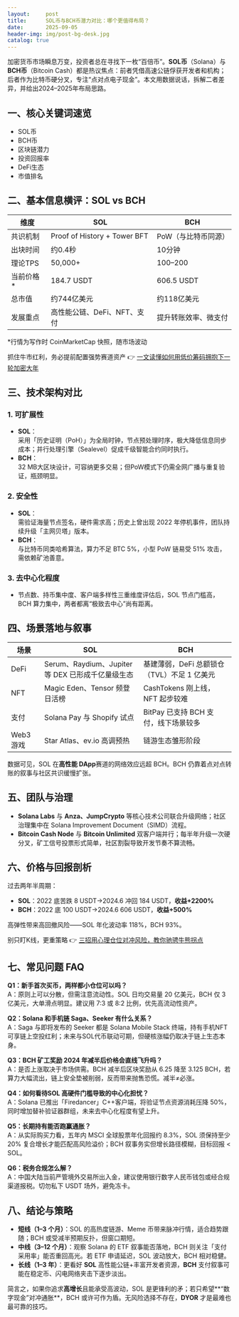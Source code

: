 ```yaml
---
layout:     post
title:      SOL币与BCH币潜力对比：哪个更值得布局？
date:       2025-09-05
header-img: img/post-bg-desk.jpg
catalog: true
---
```


加密货币市场瞬息万变，投资者总在寻找下一枚“百倍币”。**SOL币**（Solana）与**BCH币**（Bitcoin Cash）都是热议焦点：前者凭借高速公链俘获开发者和机构；后者作为比特币硬分叉，专注“点对点电子现金”。本文用数据说话，拆解二者差异，并给出2024–2025年布局思路。

## 一、核心关键词速览

- SOL币
- BCH币
- 区块链潜力
- 投资回报率
- DeFi生态
- 市值排名

## 二、基本信息横评：SOL vs BCH

| 维度 | SOL | BCH |
|------|-----|-----|
| 共识机制 | Proof of History + Tower BFT | PoW（与比特币同源） |
| 出块时间 | 约0.4秒 | 10分钟 |
| 理论TPS | 50,000+ | 100–200 |
| 当前价格* | 184.7 USDT | 606.5 USDT |
| 总市值 | 约744亿美元 | 约118亿美元 |
| 发展重点 | 高性能公链、DeFi、NFT、支付 | 提升转账效率、微支付 |

\*行情为写作时 CoinMarketCap 快照，随市场波动

抓住牛市红利，务必提前配置强势赛道资产 👉 [一文读懂如何用低价筹码拥抱下一轮加密大年](https://okxdog.com/)

## 三、技术架构对比

### 1. 可扩展性

- **SOL**：  
  采用「历史证明（PoH）」为全局时钟，节点预处理时序，极大降低信息同步成本；并行处理引擎（Sealevel）促成千级智能合约同时执行。  
- **BCH**：  
  32 MB大区块设计，可容纳更多交易；但PoW模式下仍需全网广播与重复验证，瓶颈明显。  

### 2. 安全性

- **SOL**：  
  需验证海量节点签名，硬件需求高；历史上曾出现 2022 年停机事件，团队持续升级「主网贝塔」版本。  
- **BCH**：  
  与比特币同类哈希算法，算力不足 BTC 5%，小型 PoW 链易受 51% 攻击，需依赖矿池善意。  

### 3. 去中心化程度

- 节点数、持币集中度、客户端多样性三重维度评估后，SOL 节点门槛高，BCH 算力集中，两者都离“极致去中心”尚有距离。

## 四、场景落地与叙事

| 场景 | SOL | BCH |
|------|-----|-----|
| DeFi | Serum、Raydium、Jupiter 等 DEX 已形成千亿量级生态 | 基建薄弱，DeFi 总额锁仓（TVL）不足 1 亿美元 |
| NFT | Magic Eden、Tensor 频登日活榜 | CashTokens 刚上线，NFT 起步较难 |
| 支付 | Solana Pay 与 Shopify 试点 | BitPay 已支持 BCH 支付，线下场景较多 |
| Web3 游戏 | Star Atlas、ev.io 高调预热 | 链游生态雏形阶段 |

数据可见，SOL 在**高性能 DApp**赛道的网络效应远超 BCH。BCH 仍靠着点对点转账的叙事与社区共识缓慢扩张。

## 五、团队与治理

- **Solana Labs** 与 **Anza、JumpCrypto** 等核心技术公司联合升级网络；社区治理集中在 Solana Improvement Document（SIMD）流程。  
- **Bitcoin Cash Node** 与 **Bitcoin Unlimited** 双客户端并行；每半年升级一次硬分叉，矿工信号投票形式简单，社区割裂导致开发节奏不算流畅。

## 六、价格与回报剖析

过去两年半周期：

- **SOL**：2022 底苦跌 8 USDT→2024.6 冲回 184 USDT，**收益+2200%**  
- **BCH**：2022 底 100 USDT→2024.6 606 USDT，**收益+500%**

高弹性带来高回撤风险——SOL 年化波动率 118%，BCH 93%。

别只盯K线，更重策略 👉 [三招用心理仓位对冲风险，教你驰骋牛熊拐点](https://okxdog.com/)

## 七、常见问题 FAQ

**Q1：新手首次买币，两样都小仓位可以吗？**  
A：原则上可以分散，但需注意流动性。SOL 日均交易量 20 亿美元，BCH 仅 3 亿美元，大单滑点明显。建议用 7:3 或 8:2 比例，优先高流动性资产。

**Q2：Solana 和手机链 Saga、Seeker 有什么关系？**  
A：Saga 与即将发布的 Seeker 都是 Solana Mobile Stack 终端，持有手机NFT可享链上空投红利；未来与SOL代币联动可期，但硬核涨幅仍取决于链上生态本身。

**Q3：BCH 矿工奖励 2024 年减半后价格会直线飞升吗？**  
A：是否上涨取决于市场供需。BCH 减半后区块奖励从 6.25 降至 3.125 BCH，若算力大幅流出，链上安全垫被削弱，反而带来抛售恐慌。减半≠必涨。

**Q4：如何看待SOL 高硬件门槛导致的中心化担忧？**  
A：Solana 已推出「Firedancer」C++客户端，将验证节点资源消耗压降 50%，同时增加替补验证器群组，未来去中心化程度有望上升。

**Q5：长期持有能否跑赢通胀？**  
A：从实际购买力看，五年内 MSCI 全球股票年化回报约 8.3%，SOL 须保持至少 20% 复合增长才能匹配高风险溢价；BCH 叙事务实但增长路径模糊，目标回报 < SOL。

**Q6：税务合规怎么解？**  
A：中国大陆当前严管境外交易所出入金，建议使用银行数字人民币钱包或经合规渠道报税。切勿私下 USDT 场外，避免冻卡。

## 八、结论与策略

- **短线（1–3 个月）**：SOL 的高热度链游、Meme 币带来脉冲行情，适合趋势跟随；BCH 或受减半预期反扑，但窗口期短。  
- **中线（3–12 个月）**：观察 Solana 的 ETF 叙事能否落地，BCH 则关注「支付采用率」能否重回高光。若 ETF 申请延迟，SOL 波动放大，BCH 相对稳健。  
- **长线（1–3 年）**：更看好 **SOL** 高性能公链+丰富开发者资源，**BCH** 支付叙事可能在稳定币、闪电网络夹击下逐步淡出。  

简言之，如果你追求**高增长**且能承受高波动，SOL 是更锋利的矛；若只希望**“数字现金”对冲通胀**，BCH 或许可作为盾。无风险选择不存在，**DYOR** 才是最难也最可靠的技巧。